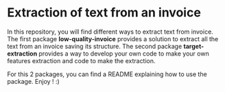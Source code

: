 # Extraction of text from an invoice

In this repository, you will find different ways to extract text from invoice. The first package **low-quality-invoice** provides a solution to extract all the text from an invoice saving its structure. The second package **target-extraction** provides a way to develop your own code to make your own features extraction and code to make the extraction.

For this 2 packages, you can find a README explaining how to use the package. Enjoy ! :)
